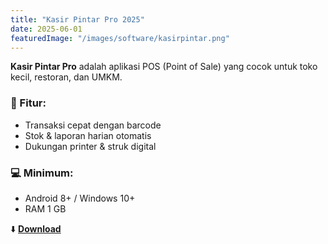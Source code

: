 ```yaml
---
title: "Kasir Pintar Pro 2025"
date: 2025-06-01
featuredImage: "/images/software/kasirpintar.png"
---
```


**Kasir Pintar Pro** adalah aplikasi POS (Point of Sale) yang cocok untuk toko kecil, restoran, dan UMKM.

### 🧩 Fitur:
- Transaksi cepat dengan barcode
- Stok & laporan harian otomatis
- Dukungan printer & struk digital

### 💻 Minimum:
- Android 8+ / Windows 10+
- RAM 1 GB

⬇️ **[Download](https://example.com/download/kasirpintar2025.zip)**
